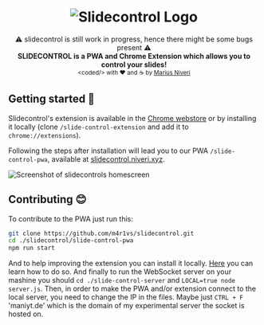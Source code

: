 <h1 align="center">
  <img title="slidecontrol logo" alt="Slidecontrol Logo" src="https://raw.githubusercontent.com/m4r1vs/slidecontrol/master/slide-control-pwa/src/assets/slidecontrol_logo_gh.png">
</h1>
<div align="center">
  ⚠ slidecontrol is still work in progress, hence there might be some bugs present ⚠<br />
  <strong>SLIDECONTROL is a PWA and Chrome Extension which allows you to control your slides!</strong>
</div>
<div align="center">
  <sub>&lt;coded/&gt; with ❤︎ and ☕ by <a href="https://github.com/m4r1vs">Marius Niveri</a>
</div>

## Getting started 🚀
Slidecontrol's extension is available in
the [Chrome webstore](https://chrome.google.com/webstore/detail/slidecontrol/ghfjfgbiehcemjfapohnnfngcbappodg) or
by installing it locally (clone `/slide-control-extension` and add it to `chrome://extensions`).

Following the steps after installation will lead you to our PWA `/slide-control-pwa`, available
at [slidecontrol.niveri.xyz](https://sc.niveri.xyz).

![Screenshot of slidecontrols homescreen](https://maniyt.de/screenshot1.png)
## Contributing 😊
To contribute to the PWA just run this:
```sh
git clone https://github.com/m4r1vs/slidecontrol.git
cd ./slidecontrol/slide-control-pwa
npm run start
```
And to help improving the extension you can install it locally.
[Here](https://blog.hunter.io/how-to-install-a-chrome-extension-without-using-the-chrome-web-store-31902c780034) you can learn how to do so.
And finally to run the WebSocket server on your mashine you should `cd ./slide-control-server` and `LOCAL=true node server.js`.
Then, in order to make the PWA and/or extension connect to the local server, you need to change the IP in the files.
Maybe just `CTRL + F` 'maniyt.de' which is the domain of my experimental server the socket is hosted on.